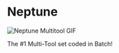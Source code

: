 # Neptune
![Neptune Multitool GIF](https://github.com/user-attachments/assets/971f0d17-bce2-4991-a046-91a67ae0a024)


The #1 Multi-Tool set coded in Batch!

